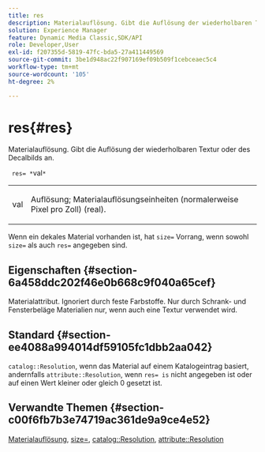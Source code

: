 ```yaml
---
title: res
description: Materialauflösung. Gibt die Auflösung der wiederholbaren Textur oder des Decalbilds an.
solution: Experience Manager
feature: Dynamic Media Classic,SDK/API
role: Developer,User
exl-id: f207355d-5819-47fc-bda5-27a411449569
source-git-commit: 3be1d948ac22f907169ef09b509f1cebceaec5c4
workflow-type: tm+mt
source-wordcount: '105'
ht-degree: 2%

---
```


# res{#res}

Materialauflösung. Gibt die Auflösung der wiederholbaren Textur oder des Decalbilds an.

` res= *`val`*`

<table id="simpletable_2004B804D46E43C090E59BBFF8144598"> 
 <tr class="strow"> 
  <td class="stentry"> <p> <span class="varname"> val </span> </p> </td> 
  <td class="stentry"> <p>Auflösung; Materialauflösungseinheiten (normalerweise Pixel pro Zoll) (real). </p> </td> 
 </tr> 
</table>

Wenn ein dekales Material vorhanden ist, hat `size=` Vorrang, wenn sowohl `size=` als auch `res=` angegeben sind.

## Eigenschaften {#section-6a458ddc202f46e0b668c9f040a65cef}

Materialattribut. Ignoriert durch feste Farbstoffe. Nur durch Schrank- und Fensterbeläge Materialien nur, wenn auch eine Textur verwendet wird.

## Standard {#section-ee4088a994014df59105fc1dbb2aa042}

`catalog::Resolution`, wenn das Material auf einem Katalogeintrag basiert, andernfalls `attribute::Resolution`, wenn `res= is` nicht angegeben ist oder auf einen Wert kleiner oder gleich 0 gesetzt ist.

## Verwandte Themen {#section-c00f6fb7b3e74719ac361de9a9ce4e52}

[Materialauflösung](../../../../../ir-api/http-protocol/image-rendering-api-ref/c-ir-http-protocol-ref/c-ir-http-protocol-syntax-and-features/c-ir-vignettes/c-ir-material-resolution.md#concept-f60103c64e324e2cae78bd76dfb4de8b), [size=](../../../../../ir-api/http-protocol/image-rendering-api-ref/c-ir-http-protocol-ref/c-ir-http-protocol-command-reference/r-ir-http-size.md#reference-1220d6fbcde4479aba91de7adacdc988), [catalog::Resolution](../../../../../ir-api/material-cat/image-rendering-api-ref/c-ir-material-catalog/c-ir-material-data-reference/r-ir-resolution-dataref.md#reference-6a2d64c2d72b438fade58a3391569da7), [attribute::Resolution](../../../../../ir-api/material-cat/image-rendering-api-ref/c-ir-material-catalog/c-ir-attributes-reference/r-ir-resolution.md#reference-09fe14e6bfbf4db6b7f4369fffecc806)
